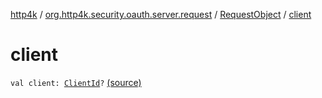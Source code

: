 [http4k](../../index.md) / [org.http4k.security.oauth.server.request](../index.md) / [RequestObject](index.md) / [client](./client.md)

# client

`val client: `[`ClientId`](../../org.http4k.security.oauth.server/-client-id/index.md)`?` [(source)](https://github.com/http4k/http4k/blob/master/http4k-security-oauth/src/main/kotlin/org/http4k/security/oauth/server/request/RequestObject.kt#L23)